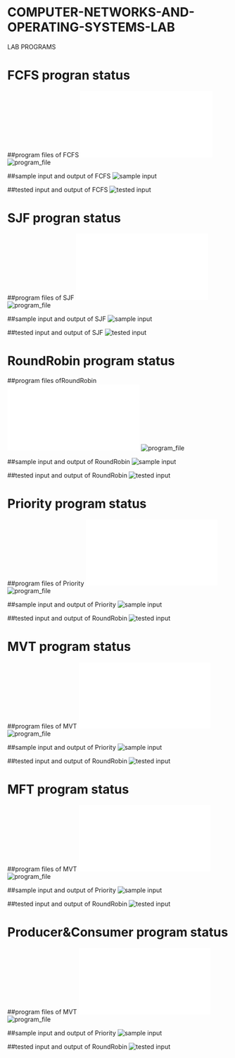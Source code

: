 # COMPUTER-NETWORKS-AND-OPERATING-SYSTEMS-LAB
LAB PROGRAMS

# FCFS progran status
##program files of FCFS
![program file](1a/program1afile.c)
![program_file](1a/Program1a.jpeg)

##sample input and output of FCFS
![sample input](1a/program1asampleoutput.jpeg)

##tested input and output of FCFS
![tested input](1a/program1aoutput.jpeg)

# SJF progran status
##program files of SJF
![program file](1b/program1bfile.c)
![program_file](1b/Program1b.jpeg)

##sample input and output of SJF
![sample input](1b/program1bsampleoutput.jpeg)

##tested input and output of SJF
![tested input](1b/program1boutput.jpeg)

# RoundRobin program status

##program files ofRoundRobin
![program file](1c/roundrobinfile.c)
![program_file](1c/roundrobin2_code_572.jpeg)

##sample input and output of RoundRobin
![sample input](1c/roundrobin2_io_572.jpeg)

##tested input and output of RoundRobin
![tested input](1c/roundrobin2_eo_572.jpeg)

# Priority program status

##program files of Priority
![program file](1d/PRORITYFILE.c)
![program_file](1d/PRIORITY_code_572.jpeg)

##sample input and output of Priority
![sample input](1d/PRIORITY_IO_572.jpeg)

##tested input and output of RoundRobin
![tested input](1d/PRIORITY_EO_572.jpeg)

# MVT program status

##program files of MVT
![program file](EXP10/MVTfile.c)
![program_file](EXP10/MVT_code_572.jpeg)

##sample input and output of Priority
![sample input](EXP10/mvt_IO1_572.jpeg)

##tested input and output of RoundRobin
![tested input](EXP10/mvt_EO1_572.jpeg)


# MFT program status

##program files of MVT
![program file](EXP10/MFTfile.c)
![program_file](EXP10/MFT_code_572.jpeg)

##sample input and output of Priority
![sample input](EXP10/MFT_IO_572.jpeg)

##tested input and output of RoundRobin
![tested input](EXP10/MFT_EO_572.jpeg)

# Producer&Consumer program status

##program files of MVT
![program file](EXP10P&C/Producer&Consumerfile.c)
![program_file](EXP10P&C/Producer&Consumer_code_572.jpeg)

##sample input and output of Priority
![sample input](EXP10P&C/Producer&Consumer_IO_572.jpeg)

##tested input and output of RoundRobin
![tested input](EXP10P&C/Producer&Consumer_EO_572.jpeg)





